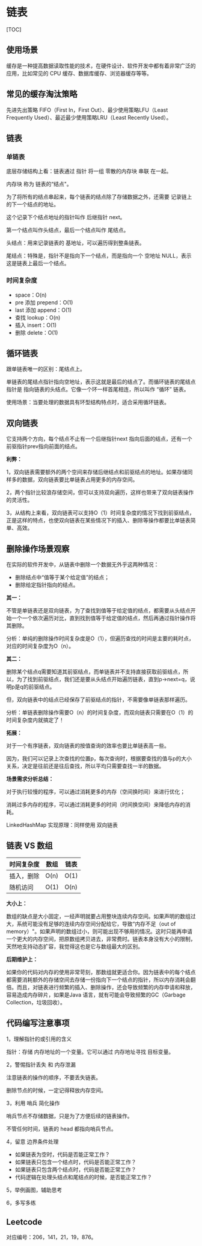 # 链表

[TOC]



## 使用场景

缓存是一种提高数据读取性能的技术，在硬件设计、软件开发中都有着非常广泛的应用，比如常见的 CPU 缓存、数据库缓存、浏览器缓存等等。

## 常见的缓存淘汰策略

先进先出策略 FIFO（First In，First Out）、最少使用策略LFU（Least Frequently Used）、最近最少使用策略LRU（Least Recently Used）。



## 链表

### 单链表

底层存储结构上看：链表通过 指针 将一组 零散的内存块 串联 在一起。

内存块 称为 链表的“结点"。

为了将所有的结点串起来，每个链表的结点除了存储数据之外，还需要 记录链上的下一个结点的地址。

这个记录下个结点地址的指针叫作 后继指针 next。

第一个结点叫作头结点，最后一个结点叫作 尾结点。

头结点：用来记录链表的 基地址，可以遍历得到整条链表。

尾结点：特殊是，指针不是指向下一个结点，而是指向一个 空地址 NULL，表示这是链表上最后一个结点。

### 时间复杂度

-   space：O(n)
-   pre 添加 prepend：O(1)
-   last 添加 append：O(1)
-   查找 lookup：O(n)
-   插入 insert：O(1)
-   删除 delete：O(1)

## 循环链表

跟单链表唯一的区别：尾结点上。

单链表的尾结点指针指向空地址，表示这就是最后的结点了。而循环链表的尾结点指针是 指向链表的头结点。它像一个环一样首尾相连，所以叫作 “循环” 链表。

使用场景：当要处理的数据具有环型结构特点时，适合采用循环链表。

## 双向链表

它支持两个方向，每个结点不止有一个后继指针next 指向后面的结点，还有一个前驱指针prev指向前面的结点。

**利弊：**

1，双向链表需要额外的两个空间来存储后继结点和前驱结点的地址。如果存储同样多的数据，双向链表要比单链表占用更多的内存空间。

2，两个指针比较浪存储空间，但可以支持双向遍历，这样也带来了双向链表操作的灵活性。

3，从结构上来看，双向链表可以支持O（1）时间复杂度的情况下找到前驱结点，正是这样的特点，也使双向链表在某些情况下的插入、删除等操作都要比单链表简单、高效。

## 删除操作场景观察

在实际的软件开发中，从链表中删除一个数据无外乎这两种情况：

-   删除结点中“值等于某个给定值”的结点；
-   删除给定指针指向的结点。	

**其一：**

不管是单链表还是双向链表，为了查找到值等于给定值的结点，都需要从头结点开始一个一个依次遍历对比，直到找到值等于给定值的结点，然后再通过指针操作将其删除。

分析：单纯的删除操作时间复杂度是O（1），但遍历查找的时间是主要的耗时点，对应的时间复杂度为O（n）。

**其二：**

删除某个结点q需要知道其前驱结点，而单链表并不支持直接获取前驱结点，所以，为了找到前驱结点，我们还是要从头结点开始遍历链表，直到p->next=q，说明p是q的前驱结点。

但，双向链表中的结点已经保存了前驱结点的指针，不需要像单链表那样遍历。

分析：单链表删除操作需要O（n）的时间复杂度，而双向链表只需要在O（1）的时间复杂度内就搞定了！

**拓展：**

对于一个有序链表，双向链表的按值查询的效率也要比单链表高一些。

因为，我们可以记录上次查找的位置p，每次查询时，根据要查找的值与p的大小关系，决定是往前还是往后查找，所以平均只需要查找一半的数据。

**场景需求分析总结：**

对于执行较慢的程序，可以通过消耗更多的内存（空间换时间）来进行优化；

消耗过多内存的程序，可以通过消耗更多的时间（时间换空间）来降低内存的消耗。

LinkedHashMap 实现原理：同样使用 双向链表

## 链表 VS 数组

| 时间复杂度 | 数组 | 链表 |
| ---------- | ---- | ---- |
| 插入，删除 | O(n) | O(1) |
| 随机访问   | O(1) | O(n) |

**大小上：**

数组的缺点是大小固定，一经声明就要占用整块连续内存空间。如果声明的数组过大，系统可能没有足够的连续内存空间分配给它，导致“内存不足（out of memory）"。如果声明的数组过小，则可能出现不够用的情况。这时只能再申请一个更大的内存空间，把原数组拷贝进去，非常费时。链表本身没有大小的限制，天然地支持动态扩容，我觉得这也是它与数组最大的区别。

**后期维护上：**

如果你的代码对内存的使用非常苛刻，那数组就更适合你。因为链表中的每个结点都需要消耗额外的存储空间去存储一份指向下一个结点的指针，所以内存消耗会翻倍。而且，对链表进行频繁的插入、删除操作，还会导致频繁的内存申请和释放，容易造成内存碎片，如果是Java 语言，就有可能会导致频繁的GC（Garbage Collection，垃圾回收）。

## 代码编写注意事项

1，理解指针的或引用的含义

指针：存储 内存地址的一个变量。它可以通过 内存地址寻找 目标变量。

2，警惕指针丢失 和 内存泄漏

注意链表的操作的顺序，不要丢失链表。

删除节点的时候，一定记得释放内存空间。

3，利用 哨兵 简化操作

哨兵节点不存储数据，只是为了方便后续的链表操作。

不管任何时间，链表的 head 都指向哨兵节点。

4，留意 边界条件处理

-   如果链表为空时，代码是否能正常工作？
-   如果链表只包含一个结点时，代码是否能正常工作？
-   如果链表只包含两个结点时，代码是否能正常工作？
-   代码逻辑在处理头结点和尾结点的时候，是否能正常工作？

5，举例画图，辅助思考

6，多写多练

## Leetcode

对应编号：206，141，21，19，876。



